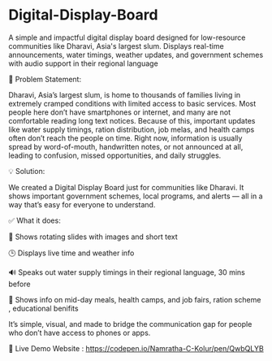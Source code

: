 # Digital-Display-Board
A simple and impactful digital display board designed for low-resource communities like Dharavi, Asia's largest slum. Displays real-time announcements, water timings, weather updates, and government schemes with audio support in their regional language

🧩 Problem Statement:

Dharavi, Asia’s largest slum, is home to thousands of families living in extremely cramped conditions with limited access to basic services.
Most people here don’t have smartphones or internet, and many are not comfortable reading long text notices.
Because of this, important updates like water supply timings, ration distribution, job melas, and health camps often don’t reach the people on time.
Right now, information is usually spread by word-of-mouth, handwritten notes, or not announced at all, leading to confusion, missed opportunities, and daily struggles.

💡 Solution:

We created a Digital Display Board just for communities like Dharavi.
It shows important government schemes, local programs, and alerts — all in a way that’s easy for everyone to understand.

✅ What it does:

📢 Shows rotating slides with images and short text

🕒 Displays live time and weather info

🔊 Speaks out water supply timings in their regional language, 30 mins before

🧒 Shows info on mid-day meals, health camps, and job fairs, ration scheme , educational benifits

It’s simple, visual, and made to bridge the communication gap for people who don’t have access to phones or apps.


🔗 Live Demo Website : https://codepen.io/Namratha-C-Kolur/pen/QwbQLYB

